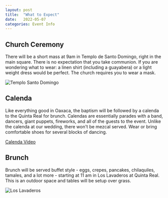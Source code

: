 ```yaml
---
layout: post
title:  "What to Expect"
date:   2022-05-07
categories: Event Info
---
```



## Church Ceremony

There will be a short mass at 9am in Templo de Santo Domingo, right in the main square. There is no expectation that you take communion. If you are wondering what to wear: a linen shirt (including a guayabera) or a light weight dress would be perfect. The church requires you to wear a mask.

![Templo Santo Domingo](https://www.travelreport.mx/wp-content/uploads/2018/05/iglesia-santo-domingo-1.jpg)

## Calenda

Like everything good in Oaxaca, the baptism will be followed by a calenda to the Quinta Real for brunch. Calendas are 
essentially parades with a band, dancers, giant puppets, fireworks, and all of the guests to the event. 
Unlike the calenda at our wedding, there won't be mezcal served. Wear or bring comfortable shoes for several 
blocks of dancing.

[Calenda Video](https://www.youtube.com/watch?v=3pLYhqMY0_A)

## Brunch

Brunch will be served buffet style - eggs, crepes, pancakes, chilaquiles, tamales, and a lot more - starting
at 11 am in Los Lavaderos at Quinta Real. This is an outdoor space and tables will be setup over grass.  

![Los Lavaderos](https://i2.wp.com/laplanner.mx/uploads/2018/03/hotel-quinta-real-oaxaca-5.jpg?fit=1024%2C616&ssl=1)
